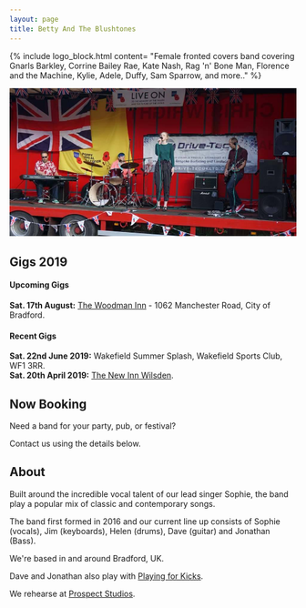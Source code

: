 ```yaml
---
layout: page
title: Betty And The Blushtones
---
```


{% include logo_block.html content= "Female fronted covers band covering Gnarls Barkley, Corrine Bailey Rae, Kate Nash, Rag 'n' Bone Man, Florence and the Machine, Kylie, Adele, Duffy, Sam Sparrow, and more.." %}

<img src="assets/band.jpg" class="rounded" alt="the band">

## Gigs 2019

#### Upcoming Gigs

**Sat. 17th August:** [The Woodman Inn](https://www.facebook.com/TheWoodmanInn.Bfd/ "The Woodman Inn - Facebook Page") - 1062 Manchester Road, City of Bradford.

#### Recent Gigs

**Sat. 22nd June 2019:** Wakefield Summer Splash, Wakefield Sports Club, WF1 3RR.  
**Sat. 20th April 2019:** [The New Inn Wilsden](https://www.facebook.com/newinnwilsden/ "The New Inn Wilsden - Facebook Page").
## Now Booking

Need a band for your party, pub, or festival?

Contact us using the details below.

## About

Built around the incredible vocal talent of our lead singer Sophie, the band play a popular mix of classic and contemporary songs. 

The band first formed in 2016 and our current line up consists of Sophie (vocals), Jim (keyboards), Helen (drums), Dave (guitar) and Jonathan (Bass).

We're based in and around Bradford, UK.

Dave and Jonathan also play with <a href="http://playingforkicks.co.uk/">Playing for Kicks</a>.

We rehearse at [Prospect Studios](https://www.prospectstudios.co.uk/).
